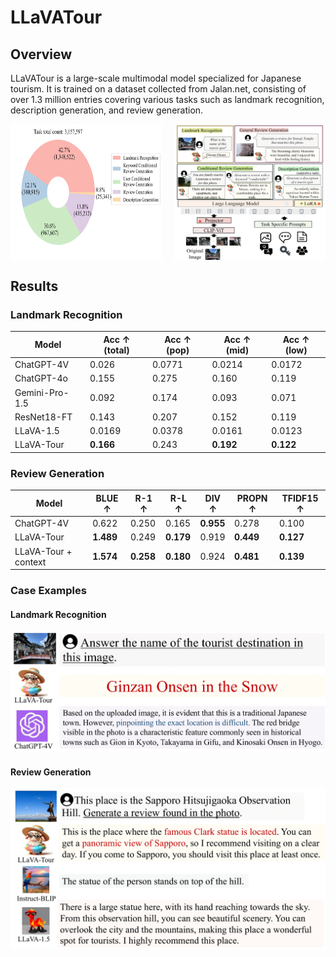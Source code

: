 # LLaVATour

## Overview

LLaVATour is a large-scale multimodal model specialized for Japanese tourism. It is trained on a dataset collected from Jalan.net, consisting of over 1.3 million entries covering various tasks such as landmark recognition, description generation, and review generation.

<div style="display: flex; justify-content: space-between;">
    <img src="readme_images/task_pie.png" width="48%" alt="Dataset Distribution">
    <img src="readme_images/llavatour_arch.png" width="48%" alt="Model Architecture">
</div>

## Results

### Landmark Recognition

| Model | Acc ↑ (total) | Acc ↑ (pop) | Acc ↑ (mid) | Acc ↑ (low) |
|-------|---------------|--------------|--------------|--------------|
| ChatGPT-4V | 0.026 | 0.0771 | 0.0214 | 0.0172 |
| ChatGPT-4o | 0.155 | 0.275 | 0.160 | 0.119 |
| Gemini-Pro-1.5 | 0.092 | 0.174 | 0.093 | 0.071 |
| ResNet18-FT | 0.143 | 0.207 | 0.152 | 0.119 |
| LLaVA-1.5 | 0.0169 | 0.0378 | 0.0161 | 0.0123 |
| LLaVA-Tour | **0.166** | 0.243 | **0.192** | **0.122** |

### Review Generation

| Model | BLUE ↑ | R-1 ↑ | R-L ↑ | DIV ↑ | PROPN ↑ | TFIDF15 ↑ |
|-------|--------|-------|-------|-------|---------|-----------|
| ChatGPT-4V | 0.622 | 0.250 | 0.165 | **0.955** | 0.278 | 0.100 |
| LLaVA-Tour | **1.489** | 0.249 | **0.179** | 0.919 | **0.449** | **0.127** |
| LLaVA-Tour + context | **1.574** | **0.258** | **0.180** | 0.924 | **0.481** | **0.139** |

### Case Examples

#### Landmark Recognition

![Landmark Recognition Example](readme_images/spot_name_prediction_example.png)

#### Review Generation

![Review Generation Example](readme_images/review_generation_example.png)
